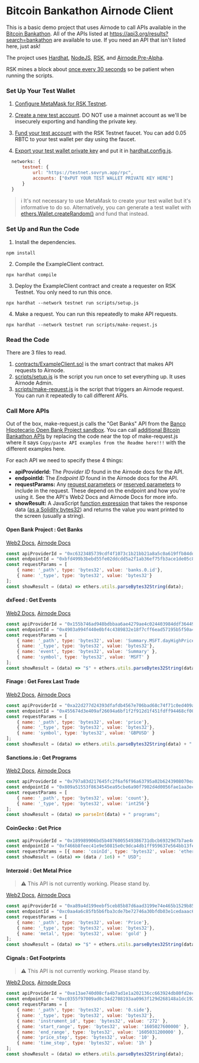 # Bitcoin Bankathon Airnode Client

This is a basic demo project that uses Airnode to call APIs available in the [Bitcoin Bankathon](https://bitcoin-alliance.org/). All of the APIs listed at https://api3.org/results?search=bankathon are available to use. If you need an API that isn't listed here, just ask!

The project uses [Hardhat](https://hardhat.org/getting-started/), [NodeJS](https://nodejs.dev/learn/introduction-to-nodejs), [RSK](https://developers.rsk.co/), and [Airnode Pre-Alpha](https://docs.api3.org/airnode/pre-alpha/).

RSK mines a block about [once every 30 seconds](https://www.rsk.co/faqs#scalability) so be patient when running the scripts.

### Set Up Your Test Wallet

1. [Configure MetaMask for RSK Testnet](https://developers.rsk.co/wallet/use/metamask/).

2. [Create a new test account](https://metamask.zendesk.com/hc/en-us/articles/360015289452-How-to-create-an-additional-account-in-your-MetaMask-wallet). DO NOT use a mainnet account as we'll be insecurely exporting and handling the private key.

3. [Fund your test account](https://faucet.rsk.co/) with the RSK Testnet faucet. You can add 0.05 RBTC to your test wallet per day using the faucet.

4. [Export your test wallet private key](https://metamask.zendesk.com/hc/en-us/articles/360015289632-How-to-Export-an-Account-Private-Key) and put it in [hardhat.config.js](/hardhat.config.js).

```javascript
  networks: {
	  testnet: {
		  url: "https://testnet.sovryn.app/rpc",
		  accounts: ["0xPUT YOUR TEST WALLET PRIVATE KEY HERE"]
	  }
  }
```

> :information_source: It's not necessary to use MetaMask to create your test wallet but it's informative to do so. Alternatively, you can generate a test wallet with [ethers.Wallet.createRandom()](https://docs.ethers.io/v5/api/signer/#Wallet-createRandom) and fund that instead.

### Set Up and Run the Code

1. Install the dependencies.
```
npm install
```

2. Compile the ExampleClient contract.
```
npx hardhat compile
```

3. Deploy the ExampleClient contract and create a requester on RSK Testnet. You only need to run this once.
```
npx hardhat --network testnet run scripts/setup.js
```

4. Make a request. You can run this repeatedly to make API requests.
```
npx hardhat --network testnet run scripts/make-request.js
```

### Read the Code

There are 3 files to read.

1. [contracts/ExampleClient.sol](/contracts/ExampleClient.sol) is the smart contract that makes API requests to Airnode.
2. [scripts/setup.js](/scripts/setup.js) is the script you run once to set everything up. It uses Airnode Admin.
3. [scripts/make-request.js](/scripts/make-request.js) is the script that triggers an Airnode request. You can run it repeatedly to call different APIs.

### Call More APIs

Out of the box, make-request.js calls the "Get Banks" API from the [Banco Hipotecario Open Bank Project sandbox](https://obp-apiexplorer.bancohipotecario.com.sv/). You can call [additional Bitcoin Bankathon APIs](https://api3.org/results?search=bankathon) by replacing the code near the top of make-request.js where it says `Copy/paste API examples from the Readme here!!!` with the different examples here.

For each API we need to specify these 4 things:

* **apiProviderId:** The *Provider ID* found in the Airnode docs for the API.
* **endpointId:** The *Endpoint ID* found in the Airnode docs for the API.
* **requestParams:** Any [request parameters](https://docs.api3.org/airnode/pre-alpha/airnode/specifications/ois.html#_5-5-parameters) or [reserved parameters](https://docs.api3.org/airnode/pre-alpha/airnode/specifications/reserved-parameters.html) to include in the request. These depend on the endpoint and how you're using it. See the API's Web2 Docs and Airnode Docs for more info.
* **showResult:** A JavaScript [function expression](https://developer.mozilla.org/en-US/docs/Web/JavaScript/Reference/Functions/Arrow_functions) that takes the response data ([as a Solidity bytes32](https://docs.ethers.io/v5/api/utils/bytes/)) and returns the value you want printed to the screen (usually a string).

#### Open Bank Project : Get Banks

[Web2 Docs](https://obp-apiexplorer.bancohipotecario.com.sv/?version=OBPv4.0.0&operation_id=OBPv4_0_0-getBanks&currentTag=Bank#OBPv4_0_0-getBanks), [Airnode Docs](https://gist.github.com/camronh/70f3356d54defd3dbebbac868ac73805#0xbfd499b3bebd55fe02ddcdd5a2f1ab36ef75fb3ace1de05c878d0b53ce4a7296)

```javascript
const apiProviderId = "0xc6323485739cdf4f1073c1b21bb21a8a5c0a619ffb84dd56c4f4454af2802a40";
const endpointId = "0xbfd499b3bebd55fe02ddcdd5a2f1ab36ef75fb3ace1de05c878d0b53ce4a7296";
const requestParams = [
	{ name: '_path', type: 'bytes32', value: 'banks.0.id'},
	{ name: '_type', type: 'bytes32', value: 'bytes32'}
];
const showResult = (data) => ethers.utils.parseBytes32String(data);
```

#### dxFeed : Get Events

[Web2 Docs](https://tools.dxfeed.com/webservice/rest-demo.jsp), [Airnode Docs](https://gist.github.com/camronh/f4439dad5de9eafad7b1ea75e5ac6656#0x4903a994f440e0bf4c4389832e18f7cff6ead57195b5f50a4cab92369b4621f4)

```javascript
const apiProviderId = "0x155b746ad948bdbbaa6ae4279ae4c024403984ddf364499409697b66c42b826c";
const endpointId = "0x4903a994f440e0bf4c4389832e18f7cff6ead57195b5f50a4cab92369b4621f4";
const requestParams = [
	{ name: '_path', type: 'bytes32', value: 'Summary.MSFT.dayHighPrice'},
	{ name: '_type', type: 'bytes32', value: 'bytes32'},
	{ name: 'event', type: 'bytes32', value: 'Summary' },
	{ name: 'symbol', type: 'bytes32', value: 'MSFT' }
];
const showResult = (data) => "$" + ethers.utils.parseBytes32String(data) + " day high";
```

#### Finage : Get Forex Last Trade

[Web2 Docs](https://finage.co.uk/docs/api/forex-last-trade), [Airnode Docs](https://gist.github.com/camronh/a3b40c696822b1aa833f5a2cf7e5e7db#0x455674d3e409af26694a6bf1f2f912d1f451fdff94468cf00daa3e7e17cdb4c7)

```javascript
const apiProviderId = "0xa22d277d24393dfafdb4567e706bad68c74f71c0ed409a563f8aaba38ba5d0c6";
const endpointId = "0x455674d3e409af26694a6bf1f2f912d1f451fdff94468cf00daa3e7e17cdb4c7";
const requestParams = [
	{ name: '_path', type: 'bytes32', value: 'price'},
	{ name: '_type', type: 'bytes32', value: 'bytes32'},
	{ name: 'symbol', type: 'bytes32', value: 'GBPUSD' }
];
const showResult = (data) => ethers.utils.parseBytes32String(data) + " GBP/USD";
```

#### Sanctions.io : Get Programs

[Web2 Docs](https://app.swaggerhub.com/apis-docs/Sanctions.IO/sanctions-io_api/d8b6c665-a2e7-4346-a53b-c56c0f0210ed#/sources/programs), [Airnode Docs](https://gist.github.com/camronh/b80b3b2aa87211f38ca48693d82740c8#0x809a51553f8634545ea95cbe6a90f7902d4d0056fae1aa3ec7b709664aec891b)

```javascript
const apiProviderId = "0x797a83d217645fc2f6af6f96a63795a02b6243908070eaa48be2a5bacb435956";
const endpointId = "0x809a51553f8634545ea95cbe6a90f7902d4d0056fae1aa3ec7b709664aec891b";
const requestParams = [
	{ name: '_path', type: 'bytes32', value: 'count'},
	{ name: '_type', type: 'bytes32', value: 'int256'}
];
const showResult = (data) => parseInt(data) + " programs";
```

#### CoinGecko : Get Price

```javascript
const apiProviderId = "0x189989906bd5b4076005549386731dbcb69329d7b7ae4de32707a441a936ad78";
const endpointId = "0xf466b8feec41e9e50815e0c9dca4db1ff959637e564bb13fefa99e9f9f90453c";
const requestParams = [{ name: 'coinId', type: 'bytes32', value: 'ethereum' }];
const showResult = (data) => (data / 1e6) + " USD";
```

#### Interzoid : Get Metal Price

> :warning: This API is not currently working. Please stand by.

[Web2 Docs](https://www.interzoid.com/services/getmetalprices), [Airnode Docs](https://gist.github.com/interzoid/f05e63df824a772565d5b389204defc3#0xc0aa4a6c85fb5b6fba3cde7be72746a30bfdb03e1cedaaac68dd794063851094)

```javascript
const apiProviderId = "0xa89a4d199eebf5ceb85b87d6aad3199e74e465b1529b850cde96981b7db9a0a7";
const endpointId = "0xc0aa4a6c85fb5b6fba3cde7be72746a30bfdb03e1cedaaac68dd794063851094";
const requestParams = [
	{ name: '_path', type: 'bytes32', value: 'Price'},
	{ name: '_type', type: 'bytes32', value: 'bytes32'},
	{ name: 'metal', type: 'bytes32', value: 'gold' }
];
const showResult = (data) => "$" + ethers.utils.parseBytes32String(data) + " gold/USD";
```

#### Cignals : Get Footprints

> :warning: This API is not currently working. Please stand by.

[Web2 Docs](https://docs.cignals.io/#footprints), [Airnode Docs](https://gist.github.com/camronh/df819747f434d642cdf67487370e5500#0xc0355f97009ad0c34d2708193aa0963f129d268148a1dc19254ecf8e428c4349)

```javascript
const apiProviderId = "0xe13ae740d08cfa4b7ad1e1a202136cc663924db80fd2ec41864c4c2f315f54dc";
const endpointId = "0xc0355f97009ad0c34d2708193aa0963f129d268148a1dc19254ecf8e428c4349";
const requestParams = [
	{ name: '_path', type: 'bytes32', value: '0.side'},
	{ name: '_type', type: 'bytes32', value: 'bytes32'},
	{ name: 'instrument_id', type: 'bytes32', value: '272' },
	{ name: 'start_range', type: 'bytes32', value: '1605027600000' },
	{ name: 'end_range', type: 'bytes32', value: '1605031200000' },
	{ name: 'price_step', type: 'bytes32', value: '10' },
	{ name: 'time_step', type: 'bytes32', value: '1h' }
];
const showResult = (data) => ethers.utils.parseBytes32String(data);
```
